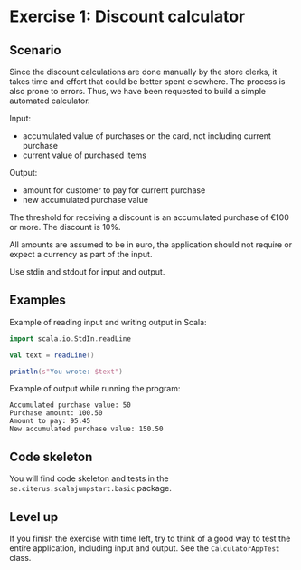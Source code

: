 # Exercise 1: Discount calculator

## Scenario

Since the discount calculations are done manually by the store clerks, it takes
time and effort that could be better spent elsewhere.
The process is also prone to errors. Thus, we have been requested to build a simple
automated calculator.

Input:
 
* accumulated value of purchases on the card, not including current purchase
* current value of purchased items
 
Output:

* amount for customer to pay for current purchase
* new accumulated purchase value

The threshold for receiving a discount is an accumulated purchase of €100 or more. 
The discount is 10%.

All amounts are assumed to be in euro, the application should not require or expect a currency
as part of the input.

Use stdin and stdout for input and output.

## Examples

Example of reading input and writing output in Scala:

```scala
import scala.io.StdIn.readLine

val text = readLine()

println(s"You wrote: $text")
```

Example of output while running the program:

    Accumulated purchase value: 50
    Purchase amount: 100.50
    Amount to pay: 95.45
    New accumulated purchase value: 150.50

## Code skeleton

You will find code skeleton and tests in the `se.citerus.scalajumpstart.basic` package.

## Level up

If you finish the exercise with time left, try to think of a good way to test the entire
application, including input and output. See the `CalculatorAppTest` class.




